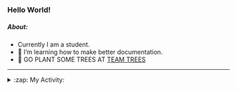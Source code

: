 ### Hello World!

##### About:
- Currently I am a student.
- 🌱 I’m learning how to make better documentation.
- 🌱 GO PLANT SOME TREES AT [TEAM TREES](https://teamtrees.org/)

---
<details>
  <summary>:zap: My Activity:</summary>
  
<!--START_SECTION:waka-->
![Code Time](http://img.shields.io/badge/Code%20Time-1%2C244%20hrs%2033%20mins-blue)

**I'm a Night 🦉** 

```text
🌞 Morning                2063 commits        ███░░░░░░░░░░░░░░░░░░░░░░   10.33 % 
🌆 Daytime                6702 commits        ████████░░░░░░░░░░░░░░░░░   33.56 % 
🌃 Evening                5749 commits        ███████░░░░░░░░░░░░░░░░░░   28.79 % 
🌙 Night                  5456 commits        ███████░░░░░░░░░░░░░░░░░░   27.32 % 
```
📅 **I'm Most Productive on Wednesday** 

```text
Monday                   2761 commits        ███░░░░░░░░░░░░░░░░░░░░░░   13.83 % 
Tuesday                  2742 commits        ███░░░░░░░░░░░░░░░░░░░░░░   13.73 % 
Wednesday                4714 commits        ██████░░░░░░░░░░░░░░░░░░░   23.61 % 
Thursday                 2643 commits        ███░░░░░░░░░░░░░░░░░░░░░░   13.23 % 
Friday                   2122 commits        ███░░░░░░░░░░░░░░░░░░░░░░   10.63 % 
Saturday                 1707 commits        ██░░░░░░░░░░░░░░░░░░░░░░░   08.55 % 
Sunday                   3281 commits        ████░░░░░░░░░░░░░░░░░░░░░   16.43 % 
```


📊 **This Week I Spent My Time On** 

```text
🔥 Editors: 
VS Code                  2 hrs 2 mins        ███████████████████░░░░░░   74.26 % 
IntelliJ                 42 mins             ██████░░░░░░░░░░░░░░░░░░░   25.74 % 

🐱‍💻 Projects: 
github-readme-youtube-car1 hr 40 mins        ███████████████░░░░░░░░░░   60.84 % 
java-springboot-projects 42 mins             ██████░░░░░░░░░░░░░░░░░░░   25.74 % 
py-series                21 mins             ███░░░░░░░░░░░░░░░░░░░░░░   13.12 % 
homebrew                 0 secs              ░░░░░░░░░░░░░░░░░░░░░░░░░   00.29 % 
CSE224-Fundamentals-of-An0 secs              ░░░░░░░░░░░░░░░░░░░░░░░░░   00.00 % 
```


 Last Updated on 28/10/2023 05:10:15 UTC
<!--END_SECTION:waka-->
</details>
